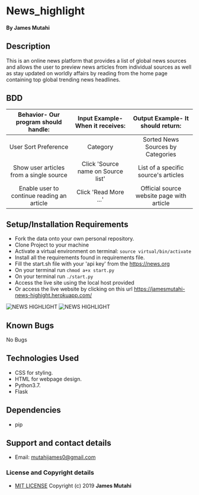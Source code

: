 # News_highlight

#### By **James Mutahi**

## Description

This is an online news platform that provides a list of global news sources and allows the user to preview news articles from individual sources as well as stay updated on worldly affairs by reading from the home page containing top global trending news headlines.

## BDD

| Behavior- Our program should handle: | Input Example- When it receives: | Output Example- It should return: |
| :-------------: | :-------------: | :-------------: |
| User Sort Preference | Category | Sorted News Sources by Categories |
| Show user articles from a single source | Click 'Source name on Source list' | List of a specific source's articles |
| Enable user to continue reading an article | Click 'Read More ...' | Official source website page with article |

## Setup/Installation Requirements

* Fork the data onto your own personal repository.
* Clone Project to your machine
* Activate a virtual environment on terminal:
```source virtual/bin/activate```
* Install all the requirements found in requirements file.
* Fill the start.sh file with your 'api key' from the https://news.org
* On your terminal run 
```chmod a+x start.py```
* On your terminal run
 ```./start.py```
* Access the live site using the local host provided
* Or access the live website by clicking on this url https://jamesmutahi-news-highight.herokuapp.com/

![NEWS HIGHLIGHT](https://github.com/JamesMutahi/News-Highlight/blob/master/app/static/images/sources.png)
![NEWS HIGHLIGHT](https://github.com/JamesMutahi/News-Highlight/blob/master/app/static/images/articles.png)

## Known Bugs

No Bugs

## Technologies Used

* CSS for styling.
* HTML for webpage design.
* Python3.7.
* Flask

## Dependencies

* pip

## Support and contact details

* Email: mutahijames0@gmail.com

### License and Copyright details

* [MIT LICENSE](LICENSE)
Copyright (c) 2019 **James Mutahi**